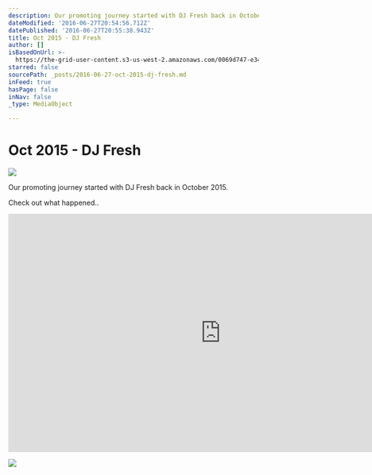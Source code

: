 ```yaml
---
description: Our promoting journey started with DJ Fresh back in October 2015.
dateModified: '2016-06-27T20:54:56.712Z'
datePublished: '2016-06-27T20:55:38.943Z'
title: Oct 2015 - DJ Fresh
author: []
isBasedOnUrl: >-
  https://the-grid-user-content.s3-us-west-2.amazonaws.com/0069d747-e347-48a8-977c-58b1d36f190c.png
starred: false
sourcePath: _posts/2016-06-27-oct-2015-dj-fresh.md
inFeed: true
hasPage: false
inNav: false
_type: MediaObject

---
```

# Oct 2015 - DJ Fresh
![](https://imgflo.herokuapp.com/graph/vahj1ThiexotieMo/15e9924d610023ac005cde8bbf3b0217/croprotate.jpg?cropheight=4928&cropwidth=3282&degrees=0&input=https%3A%2F%2Fthe-grid-user-content.s3-us-west-2.amazonaws.com%2F543dad75-ff38-4aae-843e-b8aa32601db6.jpg&x=0&y=0)

Our promoting journey started with DJ Fresh back in October 2015\.

Check out what happened.. 

<iframe src="https://cdn.embedly.com/widgets/media.html?src=https%3A%2F%2Fwww.youtube.com%2Fembed%2FRdYRGBrK3Ik%3Ffeature%3Doembed&amp;url=http%3A%2F%2Fwww.youtube.com%2Fwatch%3Fv%3DRdYRGBrK3Ik&amp;image=https%3A%2F%2Fi.ytimg.com%2Fvi%2FRdYRGBrK3Ik%2Fhqdefault.jpg&amp;key=b7d04c9b404c499eba89ee7072e1c4f7&amp;type=text%2Fhtml&amp;schema=youtube" width="854" height="480" scrolling="no" frameborder="0" allowfullscreen="" style=""></iframe>

![](https://the-grid-user-content.s3-us-west-2.amazonaws.com/5e294791-c079-445d-b969-9a311b01c337.jpg)